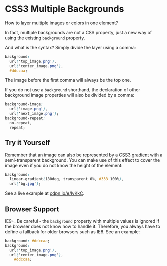 CSS3 Multiple Backgrounds
=========================

How to layer multiple images or colors in one element?

In fact, multiple backgrounds are not a CSS property, just a new way of using
the existing `background` property.

And what is the syntax? Simply divide the layer using a comma:

```css
background:
  url('top_image.png'),
  url('center_image.png'),
  #ddccaa;
```


The image before the first comma will always be the top one.

If you do not use a `background` shorthand, the declaration of other background
image properties will also be divided by a comma:

```css
background-image:
  url('image.png'),
  url('next_image.png');
background-repeat:
  no-repeat,
  repeat;
```


Try it Yourself
---------------

Remember that an image can also be represented by a [CSS3
gradient](css3-gradients.md) with a semi-transparent background. You can make
use of this effect to cover the image even if you do not know the height of the
element:

```css
background:
  linear-gradient(180deg, transparent 0%, #333 100%),
  url('bg.jpg');
```

See a live example at [cdpn.io/e/lvKkC](http://cdpn.io/e/lvKkC).

Browser Support
---------------

IE9+. Be careful - the `background` property with multiple values is ignored if
the browser does not know how to handle it. Therefore, you always have to define
a fallback for older browsers such as IE8. See an example:

```css
background: #ddccaa;
background:
  url('top_image.png'),
  url('center_image.png'),
    #ddccaa;
```
